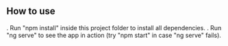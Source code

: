 How to use
----------

. Run "npm install" inside this project folder to install all dependencies.
. Run "ng serve" to see the app in action (try "npm start" in case "ng serve" fails).

